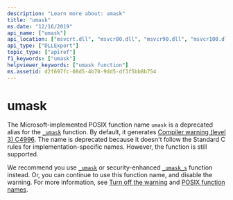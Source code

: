 ```yaml
---
description: "Learn more about: umask"
title: "umask"
ms.date: "12/16/2019"
api_name: ["umask"]
api_location: ["msvcrt.dll", "msvcr80.dll", "msvcr90.dll", "msvcr100.dll", "msvcr100_clr0400.dll", "msvcr110.dll", "msvcr110_clr0400.dll", "msvcr120.dll", "msvcr120_clr0400.dll", "ucrtbase.dll"]
api_type: ["DLLExport"]
topic_type: ["apiref"]
f1_keywords: ["umask"]
helpviewer_keywords: ["umask function"]
ms.assetid: d2f697fc-08d5-4b70-9dd5-df3f5bb8b754
---
```

# umask

The Microsoft-implemented POSIX function name `umask` is a deprecated alias for the [`_umask`](umask.md) function. By default, it generates [Compiler warning (level 3) C4996](../../error-messages/compiler-warnings/compiler-warning-level-3-c4996.md). The name is deprecated because it doesn't follow the Standard C rules for implementation-specific names. However, the function is still supported.

We recommend you use [`_umask`](umask.md) or security-enhanced [`_umask_s`](umask-s.md) function instead. Or, you can continue to use this function name, and disable the warning. For more information, see [Turn off the warning](../../error-messages/compiler-warnings/compiler-warning-level-3-c4996.md#turn-off-the-warning) and [POSIX function names](../../error-messages/compiler-warnings/compiler-warning-level-3-c4996.md#posix-function-names).
